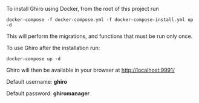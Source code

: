 To install Ghiro using Docker, from the root of this project run

```
docker-compose -f docker-compose.yml -f docker-compose-install.yml up -d
```

This will perform the migrations, and functions that must be run only once.

To use Ghiro after the installation run:

```
docker-compose up -d
```

Ghiro will then be available in your browser at [http://localhost:9991/](http://localhost:9991/)

Default username: **ghiro**

Default password: **ghiromanager**
